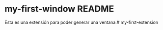 # my-first-window README

Esta es una extensión para poder generar una ventana.# my-first-extension
